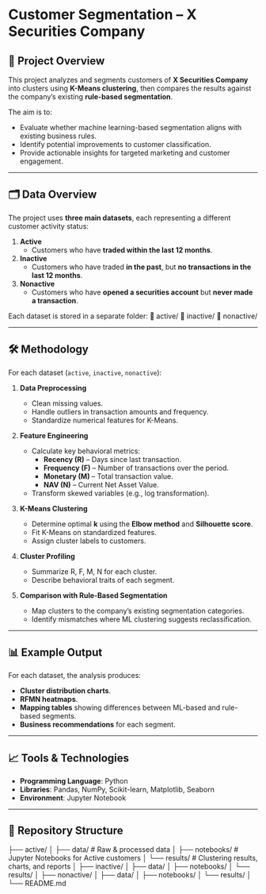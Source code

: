 # Customer Segmentation – X Securities Company

## 📌 Project Overview
This project analyzes and segments customers of **X Securities Company** into clusters using **K-Means clustering**, then compares the results against the company’s existing **rule-based segmentation**.

The aim is to:
- Evaluate whether machine learning-based segmentation aligns with existing business rules.
- Identify potential improvements to customer classification.
- Provide actionable insights for targeted marketing and customer engagement.

---

## 🗂 Data Overview
The project uses **three main datasets**, each representing a different customer activity status:

1. **Active**  
   - Customers who have **traded within the last 12 months**.
2. **Inactive**  
   - Customers who have traded **in the past**, but **no transactions in the last 12 months**.
3. **Nonactive**  
   - Customers who have **opened a securities account** but **never made a transaction**.

Each dataset is stored in a separate folder:
📁 active/
📁 inactive/
📁 nonactive/


---

## 🛠 Methodology
For each dataset (`active`, `inactive`, `nonactive`):

1. **Data Preprocessing**
   - Clean missing values.
   - Handle outliers in transaction amounts and frequency.
   - Standardize numerical features for K-Means.

2. **Feature Engineering**
   - Calculate key behavioral metrics:
     - **Recency (R)** – Days since last transaction.
     - **Frequency (F)** – Number of transactions over the period.
     - **Monetary (M)** – Total transaction value.
     - **NAV (N)** – Current Net Asset Value.
   - Transform skewed variables (e.g., log transformation).

3. **K-Means Clustering**
   - Determine optimal **k** using the **Elbow method** and **Silhouette score**.
   - Fit K-Means on standardized features.
   - Assign cluster labels to customers.

4. **Cluster Profiling**
   - Summarize R, F, M, N for each cluster.
   - Describe behavioral traits of each segment.

5. **Comparison with Rule-Based Segmentation**
   - Map clusters to the company’s existing segmentation categories.
   - Identify mismatches where ML clustering suggests reclassification.

---

## 📊 Example Output
For each dataset, the analysis produces:
- **Cluster distribution charts**.
- **RFMN heatmaps**.
- **Mapping tables** showing differences between ML-based and rule-based segments.
- **Business recommendations** for each segment.

---

## 📈 Tools & Technologies
- **Programming Language**: Python  
- **Libraries**: Pandas, NumPy, Scikit-learn, Matplotlib, Seaborn  
- **Environment**: Jupyter Notebook

---

## 📂 Repository Structure
├── active/
│ ├── data/ # Raw & processed data
│ ├── notebooks/ # Jupyter Notebooks for Active customers
│ └── results/ # Clustering results, charts, and reports
│
├── inactive/
│ ├── data/
│ ├── notebooks/
│ └── results/
│
├── nonactive/
│ ├── data/
│ ├── notebooks/
│ └── results/
│
└── README.md

